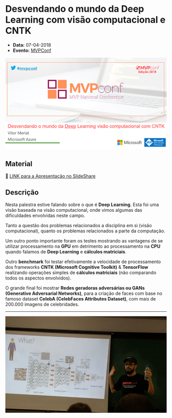 # Desvendando o mundo da Deep Learning com visão computacional e CNTK

* **Data:** 07-04-2018
* **Evento:** [MVPConf](https://www.mvpconf.com.br/)

<p align="center">
  <img src="../img/01.png">
</p>

## Material

:floppy_disk: [LINK para a Apresentação no SlideShare](https://www.slideshare.net/VitorMeriat/desvendando-o-mundo-da-deep-learning-viso-computacional-com-cntk/VitorMeriat/desvendando-o-mundo-da-deep-learning-viso-computacional-com-cntk)

## Descrição

Nesta palestra estive falando sobre o que é **Deep Learning**. Esta foi uma visão baseada na visão computacional, onde vimos algumas das dificuldades envolvidas neste campo. 

Tanto a questão dos problemas relacionados a disciplina em si (visão computacional), quanto os problemas relacionados a parte da computação.

Um outro ponto importante foram os testes mostrando as vantagens de se utilizar processamento na **GPU** em detrimento ao processamento na **CPU** quando falamos de **Deep Learning** e **cálculos matriciais**.

Outro **benchmark** foi testar efetivamente a velocidade de processamento dos frameworks **CNTK (Microsoft Cognitive Toolkit)** & **TensorFlow** realizando operações simples de **cálculos matriciais** (não comparando todos os aspectos envolvidos).

O grande final foi mostrar **Redes geradoras adversárias ou GANs (Generative Adversarial Networks)**, para a criação de faces com base no famoso dataset **CelebA (CelebFaces Attributes Dataset)**, com mais de 200.000 imagens de celebridades.

---

![img](../img/01-A.jpg)
